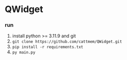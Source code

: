 # QWidget

### run
1. install python >= 3.11.9 and git
2. ```git clone https://github.com/cattmem/QWidget.git```
3. ```pip install -r requirements.txt```
4. ```py main.py```

